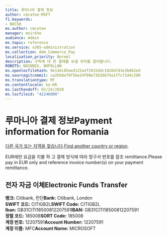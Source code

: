 ```yaml
---
title: 루마니아 결제 정보
author: cmcatee-MSFT
f1.keywords:
- NOCSH
ms.author: cmcatee
manager: mnirkhe
audience: Admin
ms.topic: reference
ms.service: o365-administration
ms.collection: Adm_Commerce_Pay
localization_priority: Normal
description: 구독에 대 한 결제를 보낼 위치를 알아봅니다.
ROBOTS: NOINDEX, NOFOLLOW
ms.openlocfilehash: 9e14dc85eed125a3f2915ddc1928d7d3e3b062ed
ms.sourcegitcommit: ca2b58ef8f5be24f09e73620b74a1ffcf2d4c290
ms.translationtype: MT
ms.contentlocale: ko-KR
ms.lasthandoff: 02/24/2020
ms.locfileid: "42246000"
---
```

# <a name="payment-information-for-romania"></a><span data-ttu-id="3df76-103">루마니아 결제 정보</span><span class="sxs-lookup"><span data-stu-id="3df76-103">Payment information for Romania</span></span>

<span data-ttu-id="3df76-104">[다른 국가 또는 지역을 찾습니다](../billing-and-payments/pay-for-your-subscription.md).</span><span class="sxs-lookup"><span data-stu-id="3df76-104">[Find another country or region](../billing-and-payments/pay-for-your-subscription.md).</span></span>

<span data-ttu-id="3df76-105">EUR에만 요금을 지불 하 고 결제 방식에 따라 청구서 번호를 참조 remittance.</span><span class="sxs-lookup"><span data-stu-id="3df76-105">Please pay in EUR only and reference invoice number(s) on your payment remittance.</span></span>

## <a name="electronic-funds-transfer"></a><span data-ttu-id="3df76-106">전자 자금 이체</span><span class="sxs-lookup"><span data-stu-id="3df76-106">Electronic Funds Transfer</span></span>

<span data-ttu-id="3df76-107">**뱅크:** Citibank, 런던</span><span class="sxs-lookup"><span data-stu-id="3df76-107">**Bank:** Citibank, London</span></span>  
<span data-ttu-id="3df76-108">**SWIFT 코드:** CITIGB2L</span><span class="sxs-lookup"><span data-stu-id="3df76-108">**SWIFT Code:** CITIGB2L</span></span>  
<span data-ttu-id="3df76-109">**Iban:** GB31CITI18500812207591</span><span class="sxs-lookup"><span data-stu-id="3df76-109">**IBAN:** GB31CITI18500812207591</span></span>  
<span data-ttu-id="3df76-110">**정렬 코드:** 185008</span><span class="sxs-lookup"><span data-stu-id="3df76-110">**SORT Code:** 185008</span></span>  
<span data-ttu-id="3df76-111">**계정 번호:** 12207591</span><span class="sxs-lookup"><span data-stu-id="3df76-111">**Account Number:** 12207591</span></span>  
<span data-ttu-id="3df76-112">**계정 이름:** MFC</span><span class="sxs-lookup"><span data-stu-id="3df76-112">**Account Name:** MICROSOFT</span></span>